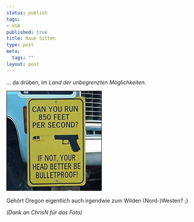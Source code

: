 ```yaml
--- 
status: publish
tags: 
- USA
published: true
title: Raue Sitten
type: post
meta: 
  tags: ""
layout: post
---
```

... da drüben, im <em>Land der unbegrenzten Möglichkeiten</em>.

<img src='/media/wp/050519bulletproof.jpg' alt='Raue Sitten' class="centered" />

Gehört Oregon eigentlich auch irgendwie zum Wilden (Nord-)Westen? ;)

<em>(Dank an ChrisN für das Foto)</em>
